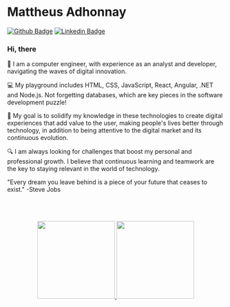 # Mattheus Adhonnay

[![Github Badge](https://img.shields.io/badge/-Github-000?style=flat-square&logo=Github&logoColor=white&link=https://github.com/adhmattheus)](https://github.com/adhmattheus)
[![Linkedin Badge](https://img.shields.io/badge/-LinkedIn-blue?style=flat-square&logo=Linkedin&logoColor=white&link=https://www.linkedin.com/in/adhmattheus/)](https://www.linkedin.com/in/adhmattheus/)


### Hi, there
🚀 I am a computer engineer, with experience as an analyst and developer, navigating the waves of digital innovation.

💻 My playground includes HTML, CSS, JavaScript, React, Angular, .NET and Node.js. Not forgetting databases, which are key pieces in the software development puzzle!

🌱 My goal is to solidify my knowledge in these technologies to create digital experiences that add value to the user, making people's lives better through technology, in addition to being attentive to the digital market and its continuous evolution.

🔍 I am always looking for challenges that boost my personal and professional growth. I believe that continuous learning and teamwork are the key to staying relevant in the world of technology.

"Every dream you leave behind is a piece of your future that ceases to exist." -Steve Jobs
</br>
</br>
</br>
</br>
<div align="center">
  <a href="https://github.com/adhmattheus">
  <img height="180em" src="https://github-readme-stats.vercel.app/api?username=adhmattheus&show_icons=true&theme=dark&include_all_commits=true&count_private=true"/>
  <img height="180em" src="https://github-readme-stats.vercel.app/api/top-langs/?username=adhmattheus&layout=compact&langs_count=7&theme=dark"/>
</div>
